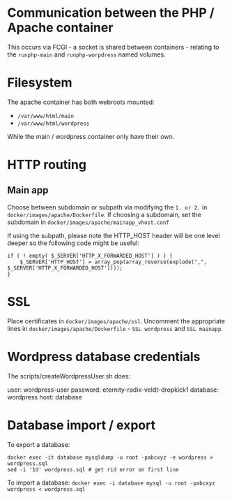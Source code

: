 # Communication between the PHP / Apache container

This occurs via FCGI - a socket is shared between containers - relating to the `runphp-main` and `runphp-worpdress` named volumes.

# Filesystem

The apache container has both webroots mounted:
- `/var/www/html/main`
- `/var/www/html/wordpress`

While the main / wordpress container only have their own.

# HTTP routing

## Main app
Choose between subdomain or subpath via modifying the `1. or 2.` in `docker/images/apache/Dockerfile`.
If choosing a subdomain, set the subdomain in `docker/images/apache/mainapp_vhost.conf`

If using the subpath, please note the HTTP_HOST header will be one level deeper so the following code might be useful:
```
if ( ! empty( $_SERVER['HTTP_X_FORWARDED_HOST'] ) ) {
    $_SERVER['HTTP_HOST'] = array_pop(array_reverse(explode(",", $_SERVER['HTTP_X_FORWARDED_HOST'])));
}
```

# SSL

Place certificates in `docker/images/apache/ssl`. Uncomment the appropriate lines in `docker/images/apache/Dockerfile` - `SSL wordpress` and `SSL mainapp`.

# Wordpress database credentials

The scripts/createWordpressUser.sh does:

user: wordpress-user
password: eternity-radix-veldt-dropkick1
database: wordpress
host: database

# Database import / export

To export a database:
```
docker exec -it database mysqldump -u root -pabcxyz -e wordpress > wordpress.sql
sed -i '1d' wordpress.sql # get rid error on first line
```

To import a database: 
`docker exec -i database mysql -u root -pabcxyz wordpress < wordpress.sql`
